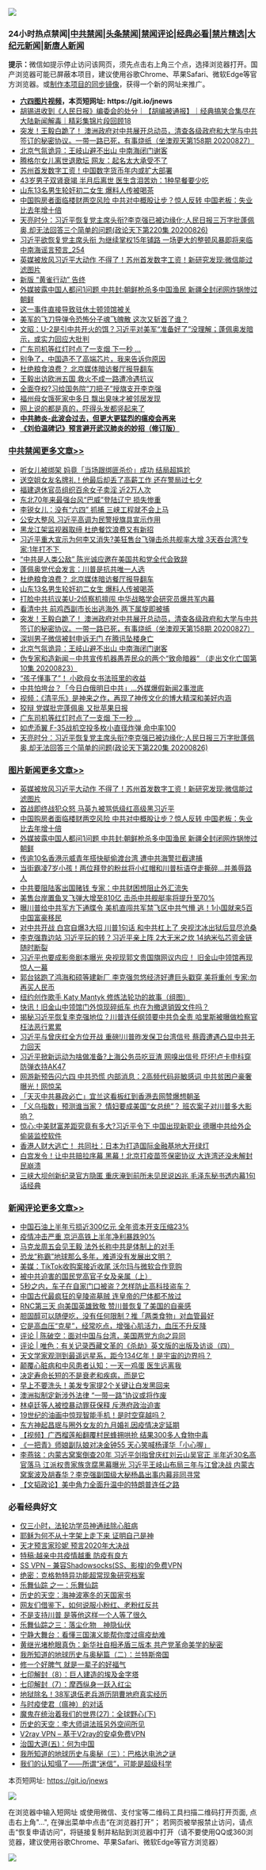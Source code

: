 ![](https://raw.githubusercontent.com/fqnews/bnews/master/64photo/fqnews-qr.jpg)

<div id="tt">
<h3>24小时热点禁闻|<a href="#%E4%B8%AD%E5%85%B1%E7%A6%81%E9%97%BB%E6%9B%B4%E5%A4%9A%E6%96%87%E7%AB%A0">中共禁闻</a>|<a href="#%E5%9B%BE%E7%89%87%E6%96%B0%E9%97%BB%E6%9B%B4%E5%A4%9A%E6%96%87%E7%AB%A0">头条禁闻</a>|<a href="#%E6%96%B0%E9%97%BB%E8%AF%84%E8%AE%BA%E6%9B%B4%E5%A4%9A%E6%96%87%E7%AB%A0">禁闻评论|<a href="#%E5%BF%85%E7%9C%8B%E7%BB%8F%E5%85%B8%E5%A5%BD%E6%96%87">经典必看|<a href="/video.md#%E7%A6%81%E7%89%87%E7%B2%BE%E9%80%89">禁片精选</a>|<a href="https://github.com/fqnews/djy/blob/master/gb/nf1351518.md#1">大纪元新闻</a>|<a href="https://github.com/fqnews/ntdtv/blob/master/gb/prog204.md#1">新唐人新闻</a></h3>
<div><b>提示：</b>微信如提示停止访问该网页，须先点击右上角三个点，选择浏览器打开。国产浏览器可能已屏蔽本项目，建议使用谷歌Chrome、苹果Safari、微软Edge等官方浏览器。或<a href="https://github.com/fqnews/bnews/blob/master/%E5%88%B6%E4%BD%9Cgit%E7%A6%81%E9%97%BB%E9%95%9C%E5%83%8F.md">制作本项目的同步镜像</a>，获得一个新的网址来推广。</div>
<ul>
<li><b><a href="http://d1.bdrive.tk/64.mp4" target="_blank">六四图片视频</a>，本页短网址: https://git.io/jnews</b></li>
<li><a href="/bannedvideo/20200827/1386411.md">胡锡进收到《人民日报》编委会的处分｜【胡编被通报】｜经典搞笑合集尽在大陆新闻解毒｜精彩集锦片段回顾18</a></li>
<li><a href="/cbnews/20200827/1386630.md">突发！王毅白跪了！ 澳洲政府对中共展开总动员，清查各级政府和大学与中共签订的秘密协议。一带一路已死，有事烧纸（坐澳观天第158期 20200827）</a></li>
<li><a href="/cbnews/20200827/1386598.md">北京气氛诡异：王岐山避不出山 中南海闭门谢客</a></li>
<li><a href="/yule/20200827/1386445.md">腾格尔女儿离世退歌坛 网友：起名太大承受不了</a></li>
<li><a href="/cnnews/20200827/1386653.md">苏州首发数字工资！中国数字货币年内或扩大部署</a></li>
<li><a href="/health/20200827/1386450.md">43岁男子双肾衰竭 半月后离世 医生含泪苦劝：1种早餐要少吃</a></li>
<li><a href="/cbnews/20200827/1386688.md">山东13名男生轮奸初二女生 爆料人传被喝茶</a></li>
<li><a href="/topimagenews/20200827/1386771.md">中国购房者面临楼财两空风险 中共对中概股让步？惊人反转 中国老板：失业比去年增十倍</a></li>
<li><a href="/cbnews/20200827/1386469.md">天亮时分：习近平恢复党主席头衔?李克强已被边缘化;人民日报三万字批蓬佩奥,却无法回答三个简单的问题(政论天下第220集 20200826)</a></li>
<li><a href="/comments/20200827/1386556.md">习近平欲恢复党主席头衔 为继续掌权15年铺路 一场更大的整顿风暴即将来临 中南海谣言预言_254</a></li>
<li><a href="/topimagenews/20200827/1386825.md">英媒被放风习近平大动作 不得了！苏州首发数字工资！新研究发现:微信能过滤图片</a></li>
<li><a href="/headline/20200827/1386689.md">新版 “黄雀行动” 告终</a></li>
<li><a href="/topimagenews/20200827/1386697.md">外媒披露中国人都问1问题 中共封:朝鲜枪杀多中国渔民 新疆全封闭网炸锅惨过朝鲜</a></li>
<li><a href="/comments/20200827/1386504.md">这一事件直接导致驻休士顿领馆被关</a></li>
<li><a href="/cnnews/20200827/1386586.md">美军的飞刀导弹令恐怖分子魂飞魄散 这次又斩首了谁？</a></li>
<li><a href="/cbnews/20200827/1386436.md">文昭：U-2是引中共开火的饵？习近平对美军“准备好了”没理解；蓬佩奥发暗示，或实力回应大批判</a></li>
<li><a href="/cbnews/20200827/1386530.md">广东司机等红灯时点了一支烟 下一秒 …</a></li>
<li><a href="/bannedvideo/20200827/1386595.md">别争了，中国造不了高端芯片，我来告诉你原因</a></li>
<li><a href="/cbnews/20200827/1386702.md">杜绝粮食浪费？ 北京媒体暗访餐厅报导翻车</a></li>
<li><a href="/headline/20200827/1386787.md">王毅出访欧洲五国 救火不成一路遭冷遇抗议</a></li>
<li><a href="/comments/20200827/1386624.md">全面夺权?习给国务院“刀把子”授旗支开李克强</a></li>
<li><a href="/baitai/20200827/1386752.md">福州母女饿死家中多日 飘出臭味才被邻居发现</a></li>
<li><a href="/ssgc/20200827/1386826.md">网上说的都是真的，吓得头发都竖起来了</a></li>
<li><b><a href="/comments/20200211/1275071.md" target="_blank">中共肺炎-此波会过去，但更大更猛烈的瘟疫会再来</a></b></li>
<li><b><a href="/comments/20200207/1272816.md" target="_blank">《刘伯温碑记》预言避开武汉肺炎的妙招（修订版）</a></b></li>
</ul>
</div>

<div class="catlist">
<h3><a href="/cbnews/" target="_blank">中共禁闻</a><span><a href="/cbnews/" target="_blank" rel="nofollow">更多文章>></a></span></h3>
<ul>
<li><a href="/cbnews/20200828/1386969.md" target="_blank">听女儿被绑架 妈竟「当场跟绑匪杀价」成功 结局超尴尬</a></li>
<li><a href="/cbnews/20200828/1386968.md" target="_blank">送空姐女友名牌礼！他最后却丢了高薪工作 还在警局过七夕</a></li>
<li><a href="/cbnews/20200828/1386947.md" target="_blank">福建退休官员组织百余女子卖淫 近2万人次</a></li>
<li><a href="/cbnews/20200828/1386926.md" target="_blank">东北70年来最强台风“巴威”登陆辽宁 损失惨重</a></li>
<li><a href="/cbnews/20200828/1386925.md" target="_blank">李锐女儿：没有“六四” 抓捕 三峡工程就不会上马</a></li>
<li><a href="/cbnews/20200828/1386912.md" target="_blank">公安大整风 习近平高调为民警授旗具宣示作用</a></li>
<li><a href="/cbnews/20200828/1386911.md" target="_blank">黑龙江架监视器取缔 杜绝餐饮浪费又有新招</a></li>
<li><a href="/cbnews/20200827/1386806.md" target="_blank">习近平重大宣示为何李又消失?美狂售台飞弹击杀共舰率大增 3天吞台湾?专家:1年打不下 </a></li>
<li><a href="/cbnews/20200827/1386775.md" target="_blank">“中共是人类公敌” 陈光诚应邀在美国共和党全代会致辞</a></li>
<li><a href="/cbnews/20200827/1386712.md" target="_blank">蓬佩奥党代会发言：川普是抗共唯一人选</a></li>
<li><a href="/cbnews/20200827/1386702.md" target="_blank">杜绝粮食浪费？ 北京媒体暗访餐厅报导翻车</a></li>
<li><a href="/cbnews/20200827/1386688.md" target="_blank">山东13名男生轮奸初二女生 爆料人传被喝茶</a></li>
<li><a href="/cbnews/20200827/1386669.md" target="_blank">打脸中共抗议美U-2侦察机擅闯 中华战略学会研究员爆共军内幕</a></li>
<li><a href="/cbnews/20200827/1386663.md" target="_blank">看清中共 前鸡西副市长出逃海外 两下属旋即被捕</a></li>
<li><a href="/cbnews/20200827/1386630.md" target="_blank">突发！王毅白跪了！ 澳洲政府对中共展开总动员，清查各级政府和大学与中共签订的秘密协议。一带一路已死，有事烧纸（坐澳观天第158期 20200827）</a></li>
<li><a href="/cbnews/20200827/1386620.md" target="_blank">深圳男子微信被封申诉无门 在腾讯坠楼身亡</a></li>
<li><a href="/cbnews/20200827/1386598.md" target="_blank">北京气氛诡异：王岐山避不出山 中南海闭门谢客</a></li>
<li><a href="/cbnews/20200827/1386599.md" target="_blank">伪专家和造新闻－中共宣传机器愚弄民众的两个“致命暗器“ （走出文化亡国第10集 20200823）</a></li>
<li><a href="/cbnews/20200827/1386596.md" target="_blank">“孩子懂事了”！ 小欧母女书法班里的收益</a></li>
<li><a href="/cbnews/20200827/1386587.md" target="_blank">中共怕垮台？「今日白俄明日中共」…外媒爆假新闻2事泄底</a></li>
<li><a href="/cbnews/20200827/1386098.md" target="_blank">视频：《清平乐》是神来之作，再现了神传文化的博大精深和美好内涵</a></li>
<li><a href="/cbnews/20200827/1386585.md" target="_blank">狡辩 党媒批完蓬佩奥 又批苹果日报</a></li>
<li><a href="/cbnews/20200827/1386530.md" target="_blank">广东司机等红灯时点了一支烟 下一秒 …</a></li>
<li><a href="/cbnews/20200827/1386472.md" target="_blank">如虎添翼 F-35战机空投多枚小直径炸弹 命中率100</a></li>
<li><a href="/cbnews/20200827/1386469.md" target="_blank">天亮时分：习近平恢复党主席头衔?李克强已被边缘化;人民日报三万字批蓬佩奥,却无法回答三个简单的问题(政论天下第220集 20200826)</a></li>

</ul>
</div>
<div class="catlist">
<h3><a href="/topimagenews/" target="_blank">图片新闻</a><span><a href="/topimagenews/" target="_blank" rel="nofollow">更多文章>></a></span></h3>
<ul>
<li><a href="/topimagenews/20200827/1386825.md" target="_blank">英媒被放风习近平大动作 不得了！苏州首发数字工资！新研究发现:微信能过滤图片</a></li>
<li><a href="/topimagenews/20200827/1386824.md" target="_blank">首战即终战犯众怒 马英九被骂低级红高级黑习近平</a></li>
<li><a href="/topimagenews/20200827/1386771.md" target="_blank">中国购房者面临楼财两空风险 中共对中概股让步？惊人反转 中国老板：失业比去年增十倍</a></li>
<li><a href="/topimagenews/20200827/1386697.md" target="_blank">外媒披露中国人都问1问题 中共封:朝鲜枪杀多中国渔民 新疆全封闭网炸锅惨过朝鲜</a></li>
<li><a href="/topimagenews/20200827/1386650.md" target="_blank">传逾10名香港示威青年搭快艇偷渡台湾 遭中共海警拦截逮捕</a></li>
<li><a href="/topimagenews/20200827/1386649.md" target="_blank">当街霸凌7岁小孩！两位拜登的粉丝将小红帽和川普标语夺走撕碎…并羞辱路人</a></li>
<li><a href="/topimagenews/20200827/1386619.md" target="_blank">中共要阻陆客出国赌钱 专家：中共财困想阻止外汇流失</a></li>
<li><a href="/topimagenews/20200827/1386557.md" target="_blank">美售台岸置鱼叉飞弹大增至810亿 击杀中共舰艇率将提升至70%</a></li>
<li><a href="/topimagenews/20200827/1386288.md" target="_blank">曝川普给中共军方下通牒令 美机直闯共军禁飞区中共气懵 逃！1小国就来5百中国富豪移民</a></li>
<li><a href="/topimagenews/20200826/1386183.md" target="_blank">对中共开战 白宫自爆3大招 川普1句话 和中共杠上了 央视沈冰出狱后显尽沧桑</a></li>
<li><a href="/topimagenews/20200826/1386158.md" target="_blank">李克强靠边站 习近平玩的转？习近平亲上阵 2大无米之炊 14纳米弘芯资金链随时断裂</a></li>
<li><a href="/topimagenews/20200825/1385728.md" target="_blank">习近平也要成影帝剧本曝光 央视现郭文贵国旗网议内应！ 旧金山中领馆再现惊人一幕</a></li>
<li><a href="/topimagenews/20200825/1385626.md" target="_blank">郭台铭跑了鸿海和硕等建新厂 李克强忽悠经济好遭巨头戳穿 美将重创 专家:勿再买人民币</a></li>
<li><a href="/comments/20200825/1385430.md" target="_blank">纽约创作歌手 Katy Mantyk 修炼法轮功的故事（组图）</a></li>
<li><a href="/topimagenews/20200825/1385377.md" target="_blank">快讯！旧金山中领馆门外惊现碎纸车 也在为撤退销毁文件吗？</a></li>
<li><a href="/topimagenews/20200824/1385240.md" target="_blank">揭秘习近平恢复李克强地位？川普连任纲领要中共负全责 哈里斯被曝做检察官枉法恶行累累</a></li>
<li><a href="/topimagenews/20200824/1385155.md" target="_blank">习近平与曾庆红全方位开战 重磅!川普昨发保卫台湾信号 蔡霞遭遇凸显中共无力回天</a></li>
<li><a href="/topimagenews/20200824/1385133.md" target="_blank">习近平掀新运动为啥做准备?上海公务员吃豆渣 网嗅出信号 吓坏!卢卡申科穿防弹衣持AK47</a></li>
<li><a href="/topimagenews/20200823/1384619.md" target="_blank">网游新预告闪六四 中共恐慌 内部消息：2高频代码非敏感词 中共贫困户豪奢曝光！网惊呆</a></li>
<li><a href="/topimagenews/20200823/1384618.md" target="_blank">「天灭中共暴政必亡」宜兰这看板红到香港去网赞爆想朝圣</a></li>
<li><a href="/topimagenews/20200823/1384594.md" target="_blank">「义乌指数」预测谁当家？ 情妇要成美国“女总统”？ 班农案子对川普多大影响？</a></li>
<li><a href="/topimagenews/20200823/1384509.md" target="_blank">惊心:中美财富差距究竟有多大?习近平令下 中国出现新职业 德曝中共给外企偷装监控软件</a></li>
<li><a href="/topimagenews/20200823/1384412.md" target="_blank">香港人财大逃亡！ 共同社：日本为打造国际金融基地大开绿灯</a></li>
<li><a href="/topimagenews/20200823/1384229.md" target="_blank">白宫发令！让中共赔拉序幕 黑幕！北京打疫苗签保密协议 大连湾还没未解封 民崩溃</a></li>
<li><a href="/topimagenews/20200822/1384216.md" target="_blank">三峡大坝创新纪录官方隐匿 重庆淹到前所未见民说凶兆 毛泽东秘书透内幕1句话经典</a></li>

</ul>
</div>
<div class="catlist">
<h3><a href="/comments/" target="_blank">新闻评论</a><span><a href="/comments/" target="_blank" rel="nofollow">更多文章>></a></span></h3>
<ul>
<li><a href="/comments/20200828/1386977.md" target="_blank">中国石油上半年亏损近300亿元 全年资本开支压缩23%</a></li>
<li><a href="/comments/20200828/1386976.md" target="_blank">疫情冲击严重 京沪高铁上半年净利暴跌90%</a></li>
<li><a href="/comments/20200828/1386962.md" target="_blank">马克龙周五会见王毅 法外长称中共是体制上的对手</a></li>
<li><a href="/comments/20200828/1386955.md" target="_blank">恐龙“称霸”地球那么多年，难道没有发展出文明？</a></li>
<li><a href="/comments/20200828/1386942.md" target="_blank">美媒：TikTok收购案接近收尾 沃尔玛与微软合作竞购</a></li>
<li><a href="/comments/20200828/1386941.md" target="_blank">被中共迫害的国民党高官子女及亲属（上）</a></li>
<li><a href="/comments/20200828/1386929.md" target="_blank">5秒之内，车子在自家门口被盗？怎样防止高科技盗车？</a></li>
<li><a href="/comments/20200828/1386924.md" target="_blank">中国古代最疯狂的皇陵盗墓贼 连皇帝的尸体都不放过</a></li>
<li><a href="/comments/20200828/1386891.md" target="_blank">RNC第三天 向美国英雄致敬 赞川普恢复了美国的自豪感</a></li>
<li><a href="/comments/20200828/1386890.md" target="_blank">胆固醇可以随便吃，没有任何限制？推「两类食物」对血管最好</a></li>
<li><a href="/comments/20200828/1386889.md" target="_blank">它是高血压“克星”，经常吃点，增强心肌活力，血压不升反降</a></li>
<li><a href="/comments/20200828/1386882.md" target="_blank">评论 | 陈破空：面对中国与台湾，美国两党方向之异同</a></li>
<li><a href="/comments/20200828/1386881.md" target="_blank">评论 | 唯色：有关记录西藏文革的《杀劫》英文版的出版及访谈（四）</a></li>
<li><a href="/comments/20200828/1386876.md" target="_blank">天文学家观测到最遥远星系，距今134亿年！是宇宙的边界吗？</a></li>
<li><a href="/comments/20200828/1386875.md" target="_blank">颠覆心脏病和中风患者认知：一天一鸡蛋 医生远离我</a></li>
<li><a href="/comments/20200828/1386874.md" target="_blank">决定寿命长短的不是衰老和疾病，而是它</a></li>
<li><a href="/comments/20200828/1386873.md" target="_blank">早上不要洗头！美发专家提2个关键让白发黑回来</a></li>
<li><a href="/comments/20200827/1386858.md" target="_blank">澳洲拟制定新涉外法律 “一带一路”协议或将作废</a></li>
<li><a href="/comments/20200827/1386833.md" target="_blank">林卓廷等人被控暴动罪获保释 斥港府政治迫害</a></li>
<li><a href="/comments/20200827/1386832.md" target="_blank">19世纪的油画中惊现智能手机！是时空穿越吗？</a></li>
<li><a href="/comments/20200827/1386789.md" target="_blank">东方神起昌珉与圈外女友的九月婚礼因疫情决定延期</a></li>
<li><a href="/comments/20200827/1386774.md" target="_blank">【视频】广西榴莲船翻覆村民蜂拥哄抢 结果300多人食物中毒</a></li>
<li><a href="/comments/20200827/1386773.md" target="_blank">《一把青》师娘副队娘对决金钟55 天心笑喊杨谨华「小心喔」</a></li>
<li><a href="/comments/20200827/1386769.md" target="_blank">李燕铭：内蒙古窝案倒查20年 习近平剑指曾庆红刘云山吴官正 半年近30名高官落马 江派权贵家族贪腐黑幕曝光 习近平王岐山布局三年与江曾决战 内蒙古窝案波及胡春华？李克强副国级大秘杨晶出事内幕非同寻常</a></li>
<li><a href="/comments/20200827/1386761.md" target="_blank">【文韬政论】美中角力全面升温中的特朗普连任之路</a></li>

</ul>
</div>

<div class="catlist">
<h3>必看经典好文</h3>
<ul>
<li><a href="/health/20170626/780270.md" target="_blank">仅三小时，法轮功学员神通祛除心脏病</a></li>
<li><a href="/ccpdope/20190803/1168965.md" target="_blank">耶稣为何不从十字架上走下来 证明自己是神</a></li>
<li><a href="/topimagenews/20200513/1327828.md" target="_blank">天才预言家珍妮 预言2020年大决战</a></li>
<li><a href="/ccpdope/20200425/1319297.md" target="_blank">特稿:越亲中共疫情越重 防疫有良方</a></li>
<li><a href="/comments/20191231/1250654.md" target="_blank">SS VPN &#8211; 兼容Shadowsocks(SS、影梭)的免费VPN</a></li>
<li><a href="/comments/20200705/783265.md" target="_blank">绝密：克格勃特异功能超常现象研究档案</a></li>
<li><a href="/tculture/20170710/789533.md" target="_blank">乐舞仙踪 之一：乐舞仙踪</a></li>
<li><a href="/tculture/xiulian/20170318/732480.md" target="_blank">历史的天空：海神波塞冬的天国家书</a></li>
<li><a href="/comments/20200712/1359630.md" target="_blank">网友们借鉴下，如何说服小粉红、老粉红反共</a></li>
<li><a href="/comments/20200716/1361654.md" target="_blank">不是支持川普 是等他这样一个人等了很久</a></li>
<li><a href="/tculture/20190101/1056889.md" target="_blank">乐舞仙踪之三：落尘化物　神隐仙伏</a></li>
<li><a href="/comments/20200527/1273654.md" target="_blank">宁静大舞台：看懂三国演义能帮你度过瘟疫劫难</a></li>
<li><a href="/lifebaike/20180921/1001174.md" target="_blank">黄继光堵枪眼真伪：新华社自相矛盾三版本 共产党革命美学的秘密</a></li>
<li><a href="/tculture/xiulian/20170614/774347.md" target="_blank">我所知道的地球历史与奥秘篇（二）：兰特斯帝国</a></li>
<li><a href="/funmedia/20200713/1359909.md" target="_blank">修一个好脾气 就是一辈子的好福气</a></li>
<li><a href="/comments/20200822/1383925.md" target="_blank">七印解封（8）：巨人建造的埃及金字塔</a></li>
<li><a href="/comments/20200820/1383036.md" target="_blank">七印解封（7）：摩西纵身一跃入红尘</a></li>
<li><a href="/cbnews/20200531/1337381.md" target="_blank">地狱除名！38军退伍老兵游历阴曹地府真实经历</a></li>
<li><a href="/comments/20200327/1301424.md" target="_blank">与时疫使君（瘟神）的对话</a></li>
<li><a href="/comments/20181224/1052333.md" target="_blank">魔鬼在统治着我们的世界(27)：全球野心(下)</a></li>
<li><a href="/tculture/20121025/73064.md" target="_blank">历史的天空：李大师讲法班另外空间所见</a></li>
<li><a href="/comments/20200112/1257608.md" target="_blank">V2ray VPN &#8211; 基于V2ray的安卓免费VPN</a></li>
<li><a href="/cbnews/20180311/913065.md" target="_blank">治国大道(五)：何为中国</a></li>
<li><a href="/tculture/xiulian/20170726/797589.md" target="_blank">我所知道的地球历史与奥秘（三）：巴格达电池之谜</a></li>
<li><a href="/sohnews/20161029/607205.md" target="_blank">我们的认知塌了——所谓“迷信”，可能是超级科学</a></li>

</ul>
</div>

本页短网址: https://git.io/jnews

![](https://raw.githubusercontent.com/fqnews/bnews/master/64photo/fqnews-qr.jpg)

在浏览器中输入短网址 或使用微信、支付宝等二维码工具扫描二维码打开页面, 点击右上角"...", 在弹出菜单中点击“在浏览器打开”； 若网页被举报禁止访问，请点击“恢复申请访问”，将链接复制并粘贴到浏览器中打开（请不要使用QQ或360浏览器，建议使用谷歌Chrome、苹果Safari、微软Edge等官方浏览器）

![](https://raw.githubusercontent.com/fqnews/bnews/master/64photo/wx.jpg)